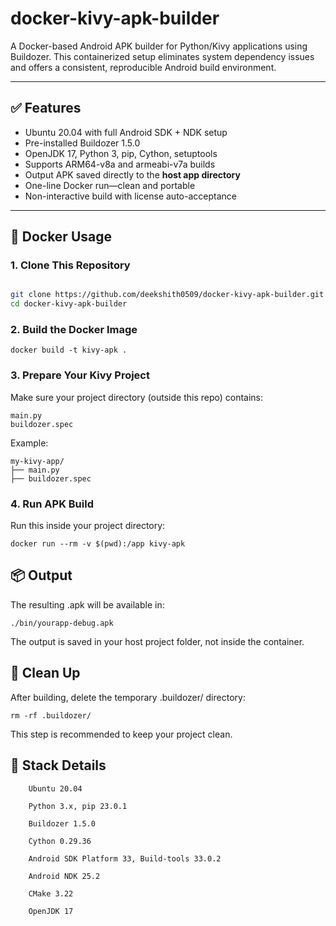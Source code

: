 # docker-kivy-apk-builder

A Docker-based Android APK builder for Python/Kivy applications using Buildozer. This containerized setup eliminates system dependency issues and offers a consistent, reproducible Android build environment.

---

## ✅ Features

- Ubuntu 20.04 with full Android SDK + NDK setup
- Pre-installed Buildozer 1.5.0
- OpenJDK 17, Python 3, pip, Cython, setuptools
- Supports ARM64-v8a and armeabi-v7a builds
- Output APK saved directly to the **host app directory**
- One-line Docker run—clean and portable
- Non-interactive build with license auto-acceptance

---

## 🐳 Docker Usage

### 1. Clone This Repository

```bash

git clone https://github.com/deekshith0509/docker-kivy-apk-builder.git
cd docker-kivy-apk-builder

```

### 2. Build the Docker Image
```
docker build -t kivy-apk .
```


### 3. Prepare Your Kivy Project

Make sure your project directory (outside this repo) contains:
```
main.py
buildozer.spec
```
Example:
```
my-kivy-app/
├── main.py
├── buildozer.spec
```

### 4. Run APK Build

Run this inside your project directory:
```
docker run --rm -v $(pwd):/app kivy-apk
```
## 📦 Output

The resulting .apk will be available in:
```
./bin/yourapp-debug.apk
```

The output is saved in your host project folder, not inside the container.
## 🧹 Clean Up

After building, delete the temporary .buildozer/ directory:
```
rm -rf .buildozer/
```
This step is recommended to keep your project clean.
## 🧱 Stack Details
```
    Ubuntu 20.04

    Python 3.x, pip 23.0.1

    Buildozer 1.5.0

    Cython 0.29.36

    Android SDK Platform 33, Build-tools 33.0.2

    Android NDK 25.2

    CMake 3.22

    OpenJDK 17
```
